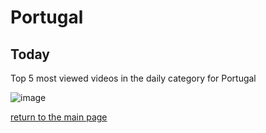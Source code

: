 # Portugal

## Today
Top 5 most viewed videos in the daily category for Portugal


![image](/images/main/daily/pt-dailytop5Last7Days.jpeg)

[return to the main page](/main)